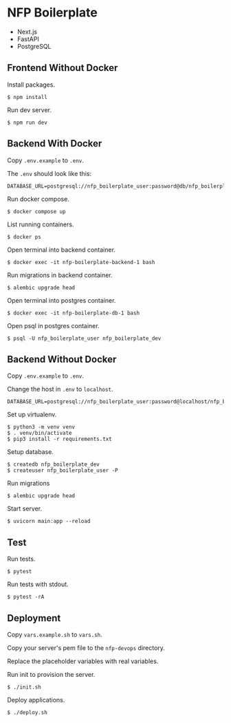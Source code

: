# NFP Boilerplate

* Next.js
* FastAPI
* PostgreSQL

## Frontend Without Docker

Install packages.

    $ npm install

Run dev server.

    $ npm run dev

## Backend With Docker

Copy `.env.example` to `.env`.

The `.env` should look like this:

    DATABASE_URL=postgresql://nfp_boilerplate_user:password@db/nfp_boilerplate_dev

Run docker compose.

    $ docker compose up

List running containers.

    $ docker ps

Open terminal into backend container.

    $ docker exec -it nfp-boilerplate-backend-1 bash

Run migrations in backend container.

    $ alembic upgrade head

Open terminal into postgres container.

    $ docker exec -it nfp-boilerplate-db-1 bash

Open psql in postgres container.

    $ psql -U nfp_boilerplate_user nfp_boilerplate_dev

## Backend Without Docker

Copy `.env.example` to `.env`.

Change the host in `.env` to `localhost`.

    DATABASE_URL=postgresql://nfp_boilerplate_user:password@localhost/nfp_boilerplate_dev

Set up virtualenv.

    $ python3 -m venv venv
    $ . venv/bin/activate
    $ pip3 install -r requirements.txt

Setup database.

    $ createdb nfp_boilerplate_dev
    $ createuser nfp_boilerplate_user -P

Run migrations

    $ alembic upgrade head

Start server.

    $ uvicorn main:app --reload

## Test

Run tests.

    $ pytest

Run tests with stdout.

    $ pytest -rA

## Deployment

Copy `vars.example.sh` to `vars.sh`.

Copy your server's pem file to the `nfp-devops` directory.

Replace the placeholder variables with real variables.

Run init to provision the server.

    $ ./init.sh

Deploy applications.

    $ ./deploy.sh
